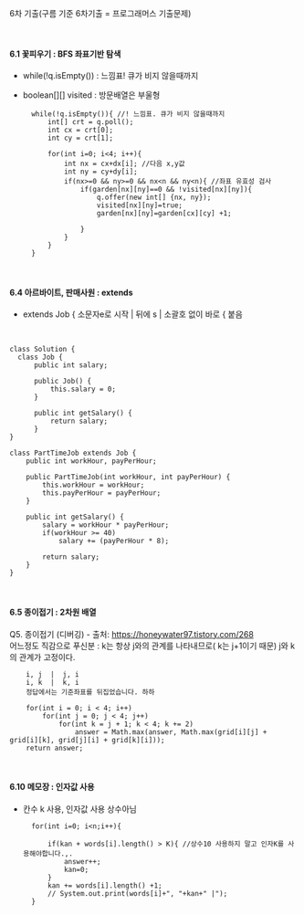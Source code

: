 6차 기출(구름 기준 6차기출 = 프로그래머스 기출문제)<br>

<br>

#### 6.1 꽃피우기 : BFS 좌표기반 탐색
- while(!q.isEmpty()) : 느낌표! 큐가 비지 않을때까지
- boolean[][] visited : 방문배열은 부울형

        while(!q.isEmpty()){ //! 느낌표. 큐가 비지 않을때까지
            int[] crt = q.poll();
            int cx = crt[0];
            int cy = crt[1];
                                   
            for(int i=0; i<4; i++){
                int nx = cx+dx[i]; //다음 x,y값
                int ny = cy+dy[i];
                if(nx>=0 && ny>=0 && nx<n && ny<n){ //좌표 유효성 검사
                    if(garden[nx][ny]==0 && !visited[nx][ny]){
                        q.offer(new int[] {nx, ny});
                        visited[nx][ny]=true;
                        garden[nx][ny]=garden[cx][cy] +1;

                    }
                }
            }
        }

<br>


#### 6.4 아르바이트, 판매사원 : extends
- extends Job { 소문자e로 시작 | 뒤에 s | 소괄호 없이 바로 { 붙음
<br>


    class Solution {
      class Job {
          public int salary;
  
          public Job() {
              this.salary = 0;
          }
  
          public int getSalary() {
              return salary;
          }
    }

    class PartTimeJob extends Job { 
        public int workHour, payPerHour;

        public PartTimeJob(int workHour, int payPerHour) {
            this.workHour = workHour;
            this.payPerHour = payPerHour;
        }

        public int getSalary() {
            salary = workHour * payPerHour;
            if(workHour >= 40)
                salary += (payPerHour * 8);

            return salary;
        }
    }

<br>

#### 6.5 종이접기 : 2차원 배열
Q5. 종이접기 (디버깅) - 출처: https://honeywater97.tistory.com/268 <br>
어느정도 직감으로 푸신분 : k는 항상 j와의 관계를 나타내므로( k는 j+1이기 때문) j와 k의 관계가 고정이다. <br>

        i, j  |  j, i
        i, k  |  k, i
        정답에서는 기준좌표를 뒤집었습니다. 하하
        
        for(int i = 0; i < 4; i++)
            for(int j = 0; j < 4; j++)
                for(int k = j + 1; k < 4; k += 2)
                    answer = Math.max(answer, Math.max(grid[i][j] + grid[i][k], grid[j][i] + grid[k][i]));
        return answer;

<br>

#### 6.10 메모장 : 인자값 사용
- 칸수 k 사용, 인자값 사용 상수아님

        for(int i=0; i<n;i++){
            
            if(kan + words[i].length() > K){ //상수10 사용하지 말고 인자K를 사용해야합니다.,.
                answer++;
                kan=0;
            }
            kan += words[i].length() +1;
            // System.out.print(words[i]+", "+kan+" |");
        }
